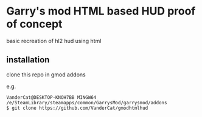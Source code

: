 # Garry's mod HTML based HUD proof of concept
basic recreation of hl2 hud using html
## installation
clone this repo in gmod addons

e.g.
```
VanderCat@DESKTOP-KNOH7BB MINGW64 /e/SteamLibrary/steamapps/common/GarrysMod/garrysmod/addons
$ git clone https://github.com/VanderCat/gmodhtmlhud
```